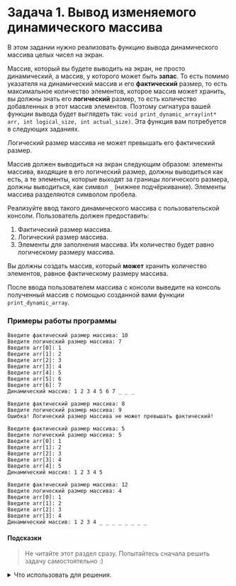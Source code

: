 # Задача 1. Вывод изменяемого динамического массива
В этом задании нужно реализовать функцию вывода динамического массива целых чисел на экран.

Массив, который вы будете выводить на экран, не просто динамический, а массив, у которого может быть **запас**. То есть помимо указателя на динамический массив и его **фактический** размер, то есть максимальное количество элементов, которое массив может хранить, вы должны знать его **логический** размер, то есть количество добавленных в этот массив элементов. Поэтому сигнатура вашей функции вывода будет выглядеть так: `void print_dynamic_array(int* arr, int logical_size, int actual_size)`. Эта функция вам потребуется в следующих заданиях.

Логический размер массива не может превышать его фактический размер.

Массив должен выводиться на экран следующим образом: элементы массива, входящие в его логический размер, должны выводиться как есть, а те элементы, которые выходят за границы логического размера, должны выводиться, как символ `_` (нижнее подчёркивание). Элементы массива разделяются символом пробела.

Реализуйте ввод такого динамического массива с пользовательской консоли. Пользователь должен предоставить:
1. Фактический размер массива.
2. Логический размер массива.
3. Элементы для заполнения массива. Их количество будет равно логическому размеру массива.

Вы должны создать массив, который **может** хранить количество элементов, равное фактическому размеру массива.

После ввода пользователем массива с консоли выведите на консоль полученный массив с помощью созданной вами функции `print_dynamic_array`.

### Примеры работы программы

```
Введите фактичеcкий размер массива: 10
Введите логический размер массива: 7
Введите arr[0]: 1
Введите arr[1]: 2
Введите arr[2]: 3
Введите arr[3]: 4
Введите arr[4]: 5
Введите arr[5]: 6
Введите arr[6]: 7
Динамический массив: 1 2 3 4 5 6 7 _ _ _
```

```
Введите фактичеcкий размер массива: 8
Введите логический размер массива: 9
Ошибка! Логический размер массива не может превышать фактический!
```

```
Введите фактичеcкий размер массива: 5
Введите логический размер массива: 5
Введите arr[0]: 1
Введите arr[1]: 2
Введите arr[2]: 3
Введите arr[3]: 4
Введите arr[4]: 5
Динамический массив: 1 2 3 4 5
```

```
Введите фактичеcкий размер массива: 12
Введите логический размер массива: 4
Введите arr[0]: 1
Введите arr[1]: 2
Введите arr[2]: 3
Введите arr[3]: 4
Динамический массив: 1 2 3 4 _ _ _ _ _ _ _ _
```
#### Подсказки

> Не читайте этот раздел сразу. Попытайтесь сначала решить задачу самостоятельно :)

<details>

<summary>Что использовать для решения.</summary>

Для создания динамического массива целых чисел заданного размера используйте оператор `new int[]`.

Для вывода массива на консоль используйте цикл `for`.

Чтобы определить, когда нужно начать выводить символ `_`, сравнивайте текущий индекс массива с переданным логическим размером этого массива.

</details>
